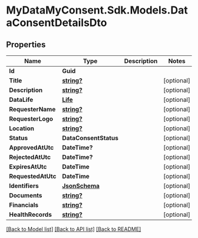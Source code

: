 # MyDataMyConsent.Sdk.Models.DataConsentDetailsDto

## Properties

Name | Type | Description | Notes
------------ | ------------- | ------------- | -------------
**Id** | **Guid** |  | 
**Title** | [**string?**](string?.md) |  | [optional] 
**Description** | [**string?**](string?.md) |  | [optional] 
**DataLife** | [**Life**](Life.md) |  | [optional] 
**RequesterName** | [**string?**](string?.md) |  | [optional] 
**RequesterLogo** | [**string?**](string?.md) |  | [optional] 
**Location** | [**string?**](string?.md) |  | [optional] 
**Status** | **DataConsentStatus** |  | [optional] 
**ApprovedAtUtc** | **DateTime?** |  | [optional] 
**RejectedAtUtc** | **DateTime?** |  | [optional] 
**ExpiresAtUtc** | **DateTime** |  | [optional] 
**RequestedAtUtc** | **DateTime** |  | [optional] 
**Identifiers** | [**JsonSchema**](JsonSchema.md) |  | [optional] 
**Documents** | [**string?**](string?.md) |  | [optional] 
**Financials** | [**string?**](string?.md) |  | [optional] 
**HealthRecords** | [**string?**](string?.md) |  | [optional] 

[[Back to Model list]](../README.md#documentation-for-models) [[Back to API list]](../README.md#documentation-for-api-endpoints) [[Back to README]](../README.md)

